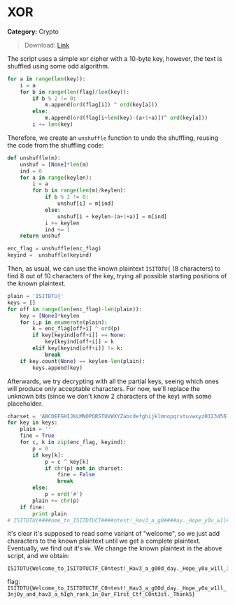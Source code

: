 # XOR
**Category:** Crypto
> Download: [Link](https://bit.ly/2LLU51H)

The script uses a simple xor cipher with a 10-byte key, however, the text is
shuffled using some odd algorithm.

```python
for a in range(len(key)):
    i = a
    for b in range(len(flag)/len(key)):
        if b % 2 != 0:
            m.append(ord(flag[i]) ^ ord(key[a]))
        else:
            m.append(ord(flag[i+len(key)-(a+1+a)])^ ord(key[a]))
        i += len(key)
```

Therefore, we create an `unshuffle` function to undo the shuffling, reusing the
code from the shuffling code:

```python
def unshuffle(m):
    unshuf = [None]*len(m)
    ind = 0
    for a in range(keylen):
        i = a
        for b in range(len(m)/keylen):
            if b % 2 != 0:
                unshuf[i] = m[ind]
            else:
                unshuf[i + keylen-(a+1+a)] = m[ind]
            i += keylen
            ind += 1
    return unshuf

enc_flag = unshuffle(enc_flag)
keyind =  unshuffle(keyind)
```

Then, as usual, we can use the known plaintext `ISITDTU{` (8 characters) to find
8 out of 10 characters of the key, trying all possible starting positions of the
known plaintext.

```python
plain = 'ISITDTU{'
keys = []
for off in range(len(enc_flag)-len(plain)):
    key = [None]*keylen
    for i,p in enumerate(plain):
        k = enc_flag[off+i] ^ ord(p)
        if key[keyind[off+i]] == None:
            key[keyind[off+i]] = k
        elif key[keyind[off+i]] != k:
            break
    if key.count(None) == keylen-len(plain):
        keys.append(key)
```

Afterwards, we try decrypting with all the partial keys, seeing which ones will
produce only acceptable characters. For now, we'll replace the unknown bits
(since we don't know 2 characters of the key) with some placeholder.

```python
charset = 'ABCDEFGHIJKLMNOPQRSTUVWXYZabcdefghijklmnopqrstuvwxyz0123456789_.!?@-{}'
for key in keys:
    plain = ''
    fine = True
    for c, k in zip(enc_flag, keyind):
        p = 0
        if key[k]:
            p = c ^ key[k]
            if chr(p) not in charset:
                fine = False
                break
        else:
            p = ord('#')
        plain += chr(p)
    if fine:
        print plain
# ISITDTU{####ome_to_ISITDTUCT####ntest!_Hav3_a_g0####ay._Hope_y0u_w1l####j0y_and_hav3_a_h####rank_1n_0ur_F1rs####f_C0nt3st._Thank##
````

It's clear it's supposed to read some variant of "welcome", so we just add
characters to the known plaintext until we get a complete plaintext. Eventually,
we find out it's `We`. We change the known plaintext in the above script, and we
obtain:

	ISITDTU{Welcome_to_ISITDTUCTF_C0ntest!_Hav3_a_g00d_day._Hope_y0u_w1ll_3nj0y_and_hav3_a_h1gh_rank_1n_0ur_F1rst_Ctf_C0nt3st._Thank5}

flag: `ISITDTU{Welcome_to_ISITDTUCTF_C0ntest!_Hav3_a_g00d_day._Hope_y0u_w1ll_3nj0y_and_hav3_a_h1gh_rank_1n_0ur_F1rst_Ctf_C0nt3st._Thank5}`
